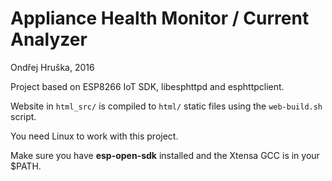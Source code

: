 Appliance Health Monitor / Current Analyzer
===========================================

Ondřej Hruška, 2016

Project based on ESP8266 IoT SDK, libesphttpd and esphttpclient.

Website in `html_src/` is compiled to `html/` static files using the `web-build.sh` script.

You need Linux to work with this project.

Make sure you have **esp-open-sdk** installed and the Xtensa GCC is in your $PATH.
